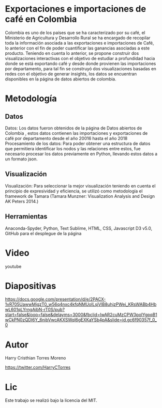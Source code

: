 # Exportaciones e importaciones de café en Colombia

Colombia es uno de los países que se ha caracterizado por su café, el Ministerio de Agricultura y Desarrollo Rural se ha encargado de recopilar toda la información asociada a las exportaciones e importaciones de Café, lo anterior con el fin de poder cuantificar las ganancias asociadas a este producto.
Teniendo en cuenta lo anterior, se propone construir dos visualizaciones interactivas con el objetivo de estudiar a profundidad hacia donde se está exportando café y desde donde provienen las importaciones por departamento, para tal fin se construyó dos visualizaciones basadas en redes con el objetivo de generar insights, los datos se encuentran disponibles en la página de datos abiertos de colombia.

# Metodología
## Datos 
Datos: Los datos fueron obtenidos de la página de Datos abiertos de Colombia , estos datos contienen las importaciones y exportaciones de café por departamento desde el año 20016 hasta el año 2018
Procesamiento de los datos: Para poder obtener una estructura de datos que permitiera identificar los nodos y las relaciones entre estos, fue necesario procesar los datos previamente en Python, llevando estos datos a un formato json.

## Visualización 
Visualización: Para seleccionar la mejor visualización teniendo en cuenta el principio de expresividad y eficiencia, se utilizó como metodología el framework de Tamara (Tamara Munzner: Visualization Analysis and Design AK Peters 2014.)
## Herramientas
Anaconda-Spyder, Python, Text Sublime, HTML, CSS, Javascript D3 v5.0, GitHub para el desplegue de la página

# Video 

youtube

# Diapositivas
https://docs.google.com/presentation/d/e/2PACX-1vR705UawwMigzT0_w56q4nxc4kfqNMUoILsjVlB8uhjzPWei_KRsWABb4HbwL601qLYrngAibN-rT0S/pub?start=false&loop=false&delayms=3000&fbclid=IwAR2cuMzCPW3polYgpqB1wCkPN0zQDI6Y_6nibVwcAKXSWql6gEXKaYSb4pA&slide=id.gc6f90357f_0_0


# Autor
Harry Cristhian Torres Moreno

https://twitter.com/HarryCTorres

# Lic

Este trabajo se realizó bajo la licencia del MIT.

